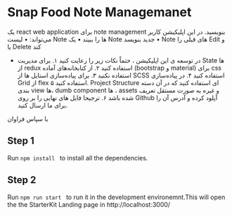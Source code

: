 # Snap Food Note Managemanet
یک  react web application برای note management بنویسید. در این اپلیکیشن کاربر می‌تواند:
•	لیست Note ها را ببیند
•	یک Note جدید بنویسد 
•	Note های قبلی را Edit و یا Delete کند

- در توسعه ی این اپلیکیشن ، حتماً نکات زیر را رعایت کنید
	۱. برای مدیریت State ها از redux استفاده کنید
	۲. از کتابخانه‌های آماده (bootstrap و material) برای css استفاده نکنید
	۳. برای پیاده‌سازی استایل ها از SCSS استفاده کنید
	۴. در پیاده‌سازی Grid از flex استفاده کنید
	۵. Project Structure ای استفاده کنید که در آن دسته بندی view ها، dumb component ها ، assets و غیره به صورت مستقل تعریف شده باشد
	۶. ترجیحا فایل های نهایی را بر روی Github آپلود کرده و آدرس آن را برای ما ارسال کنید.

با سپاس فراوان



## Step 1
Run ```npm install ``` to install all the dependencies.


## Step 2
Run ```npm run start ``` to run it in the development environemnt.This will open the the StarterKit Landing page in http://localhost:3000/
